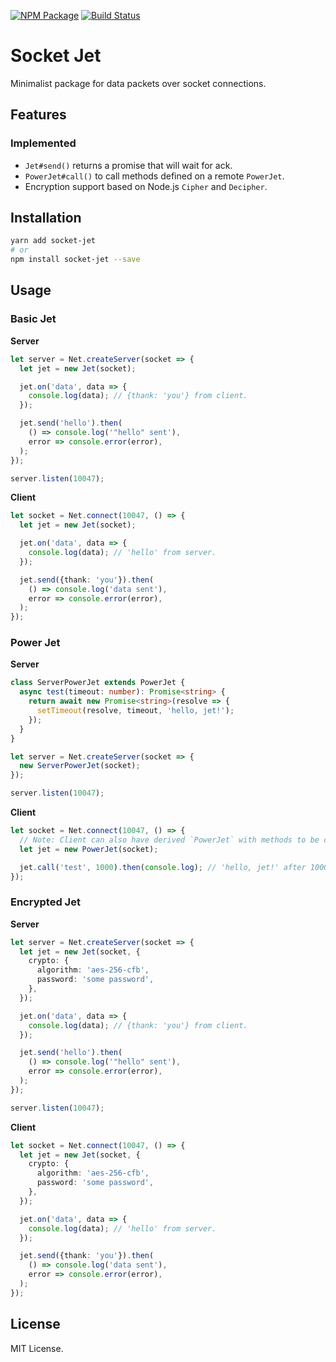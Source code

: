 [![NPM Package](https://badge.fury.io/js/socket-jet.svg)](https://www.npmjs.com/package/socket-jet)
[![Build Status](https://travis-ci.org/vilic/socket-jet.svg)](https://travis-ci.org/vilic/socket-jet)

# Socket Jet

Minimalist package for data packets over socket connections.

## Features

### Implemented

- `Jet#send()` returns a promise that will wait for ack.
- `PowerJet#call()` to call methods defined on a remote `PowerJet`.
- Encryption support based on Node.js `Cipher` and `Decipher`.

## Installation

```sh
yarn add socket-jet
# or
npm install socket-jet --save
```

## Usage

### Basic Jet

**Server**

```ts
let server = Net.createServer(socket => {
  let jet = new Jet(socket);

  jet.on('data', data => {
    console.log(data); // {thank: 'you'} from client.
  });

  jet.send('hello').then(
    () => console.log('"hello" sent'),
    error => console.error(error),
  );
});

server.listen(10047);
```

**Client**

```ts
let socket = Net.connect(10047, () => {
  let jet = new Jet(socket);

  jet.on('data', data => {
    console.log(data); // 'hello' from server.
  });

  jet.send({thank: 'you'}).then(
    () => console.log('data sent'),
    error => console.error(error),
  );
});
```

### Power Jet

**Server**

```ts
class ServerPowerJet extends PowerJet {
  async test(timeout: number): Promise<string> {
    return await new Promise<string>(resolve => {
      setTimeout(resolve, timeout, 'hello, jet!');
    });
  }
}

let server = Net.createServer(socket => {
  new ServerPowerJet(socket);
});

server.listen(10047);
```

**Client**

```ts
let socket = Net.connect(10047, () => {
  // Note: Client can also have derived `PowerJet` with methods to be called by server.
  let jet = new PowerJet(socket);

  jet.call('test', 1000).then(console.log); // 'hello, jet!' after 1000ms.
});
```

### Encrypted Jet

**Server**

```ts
let server = Net.createServer(socket => {
  let jet = new Jet(socket, {
    crypto: {
      algorithm: 'aes-256-cfb',
      password: 'some password',
    },
  });

  jet.on('data', data => {
    console.log(data); // {thank: 'you'} from client.
  });

  jet.send('hello').then(
    () => console.log('"hello" sent'),
    error => console.error(error),
  );
});

server.listen(10047);
```

**Client**

```ts
let socket = Net.connect(10047, () => {
  let jet = new Jet(socket, {
    crypto: {
      algorithm: 'aes-256-cfb',
      password: 'some password',
    },
  });

  jet.on('data', data => {
    console.log(data); // 'hello' from server.
  });

  jet.send({thank: 'you'}).then(
    () => console.log('data sent'),
    error => console.error(error),
  );
});
```

## License

MIT License.
